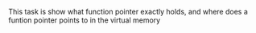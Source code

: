 This task is show what function pointer exactly holds, and where does a funtion pointer points to in the virtual memory
